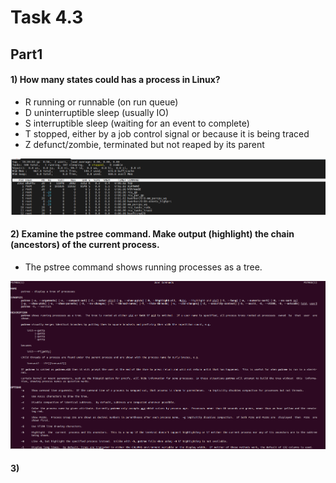 # Task 4.3 
## Part1
#### 1) How many states could has a process in Linux?
- R  running or runnable (on run queue)
- D  uninterruptible sleep (usually IO)
- S  interruptible sleep (waiting for an event to complete)
- T  stopped, either by a job control signal or because it is being traced
- Z  defunct/zombie, terminated but not reaped by its parent

![screen1](https://github.com/NikPryvalov/DevOps_online_Kharkiv_2022Q1Q2/blob/main/m4/task4.3/screen/screen1.png)

#### 2) Examine the pstree command. Make output (highlight) the chain (ancestors) of the current process.
- The pstree command shows running processes as a tree.

![screen2](https://github.com/NikPryvalov/DevOps_online_Kharkiv_2022Q1Q2/blob/main/m4/task4.3/screen/screen2.png)

#### 3) 
